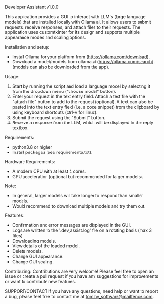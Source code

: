 Developer Assistant v1.0.0

This application provides a GUI to interact with LLM's (large language models)
that are installed locally with Ollama ai.
It allows users to submit requests, receive responses, and attach files to
their requests.
The application uses customtkinter for its design and supports
multiple appearance modes and scaling options. 


Installation and setup:
- Install Ollama for your platform from (https://ollama.com/download).
- Download a model/models from ollama.ai (https://ollama.com/search).
  (models can also be downloaded from the app).

Usage:
1. Start by running the script and load a language model by selecting it
   from the dropdown menu ("choose model" button).
2. Enter your request in the text entry field. Attach a text file with the
   "attach file" button to add to the request (optional).
   A text can also be pasted into the text entry field (i.e. a code snippet)
   from the clipboard by using keyboard shortcuts (ctrl-v for linux).
3. Submit the request using the "Submit" button.
4. Receive a response from the LLM, which will be displayed in the reply textbox.

Requirements:
- python3.8 or higher 
- Install packages (see requirements.txt).

Hardware Requirements:
- A modern CPU with at least 4 cores.
- GPU acceleration (optional but recommended for larger models).

Note:
- In general, larger models will take longer to respond than smaller models.
- Would recommend to download multiple models and try them out.

Features:
- Confirmation and error messages are displayed in the GUI.
- Logs are written to the '.dev_assist.log' file on a rotating basis (max 3
  files).
- Downloading models.
- View details of the loaded model.
- Delete models.
- Change GUI appearance.
- Change GUI scaling.

Contributing:
Contributions are very welcome! Please feel free to open an issue or create a
pull request if you have any suggestions for improvements or want to contribute
new features. 

SUPPORT/CONTACT
If you have any questions, need help or want to report a bug, please feel free
to contact me at tommy_software@mailfence.com.
